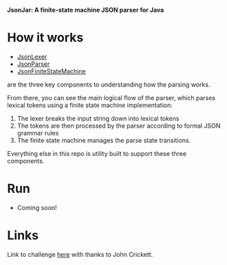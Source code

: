 **JsonJar: A finite-state machine JSON parser for Java**

# How it works

- [JsonLexer](https://github.com/Lou-E-303/json-parser/blob/master/src/main/java/jsonparser/lexing_parsing/JsonLexer.java)
- [JsonParser](https://github.com/Lou-E-303/json-parser/blob/master/src/main/java/jsonparser/lexing_parsing/JsonParser.java)
- [JsonFiniteStateMachine](https://github.com/Lou-E-303/json-parser/blob/master/src/main/java/jsonparser/state_management/JsonFiniteStateMachine.java)

are the three key components to understanding how the parsing works.

From there, you can see the main logical flow of the parser, which parses lexical tokens using a finite state machine implementation:

1. The lexer breaks the input string down into lexical tokens
2. The tokens are then processed by the parser according to formal JSON grammar rules
3. The finite state machine manages the parse state transitions.

Everything else in this repo is utility built to support these three components.

# Run

- Coming soon!

# Links

Link to challenge [here](https://codingchallenges.fyi/challenges/challenge-json-parser/) with thanks to John Crickett.